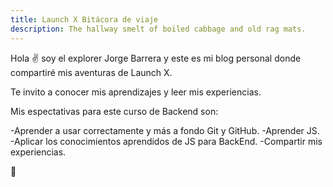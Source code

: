 ```yaml
---
title: Launch X Bitácora de viaje
description: The hallway smelt of boiled cabbage and old rag mats.
---
```


Hola ✌️  soy el explorer Jorge Barrera y este es mi blog personal donde compartiré mis aventuras de Launch X.

Te invito a conocer mis aprendizajes y leer mis experiencias.

Mis espectativas para este curso de Backend son:

-Aprender a usar correctamente y más a fondo Git y GitHub.
-Aprender JS.
-Aplicar los conocimientos aprendidos de JS para BackEnd.
-Compartir mis experiencias.

🚀
